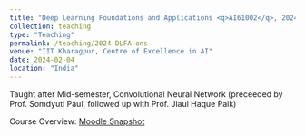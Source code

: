 ```yaml
---
title: "Deep Learning Foundations and Applications <q>AI61002</q>, 2024 Spring, IIT Kharagpur"
collection: teaching
type: "Teaching"
permalink: /teaching/2024-DLFA-ons
venue: "IIT Kharagpur, Centre of Excellence in AI"
date: 2024-02-04
location: "India"
---
```

   Taught after Mid-semester, Convolutional Neural Network  (preceeded by Prof. Somdyuti Paul, followed up with Prof. Jiaul Haque Paik) 
   
   Course Overview: <a href="../files/Teaching_DLFA_2024S_ons.pdf">Moodle Snapshot</a>


